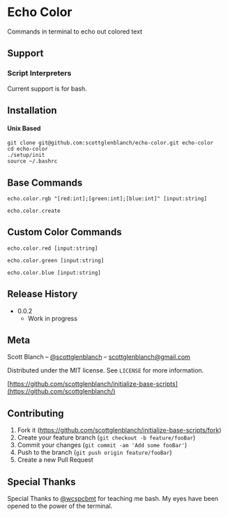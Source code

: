 # Echo Color

Commands in terminal to echo out colored text

## Support

### Script Interpreters
Current support is for bash.

## Installation

#### Unix Based

```
git clone git@github.com:scottglenblanch/echo-color.git echo-color
cd echo-color
./setup/init
source ~/.bashrc
```


## Base Commands

```
echo.color.rgb "[red:int];[green:int];[blue:int]" [input:string]
```
```
echo.color.create
```

## Custom Color Commands        
```
echo.color.red [input:string]
```
```
echo.color.green [input:string]
```
```
echo.color.blue [input:string]
```

## Release History
* 0.0.2
    * Work in progress

## Meta

Scott Blanch – [@scottglenblanch](https://twitter.com/scottglenblanch) – scottglenblanch@gmail.com

Distributed under the MIT license. See ``LICENSE`` for more information.

[https://github.com/scottglenblanch/initialize-base-scripts](https://github.com/scottglenblanch/)

## Contributing

1. Fork it (<https://github.com/scottglenblanch/initialize-base-scripts/fork>)
2. Create your feature branch (`git checkout -b feature/fooBar`)
3. Commit your changes (`git commit -am 'Add some fooBar'`)
4. Push to the branch (`git push origin feature/fooBar`)
5. Create a new Pull Request

## Special Thanks
Special Thanks to [@wcspcbmt](https://github.com/wcspcbmt) for teaching me bash. My eyes have been opened to the power of the terminal.

